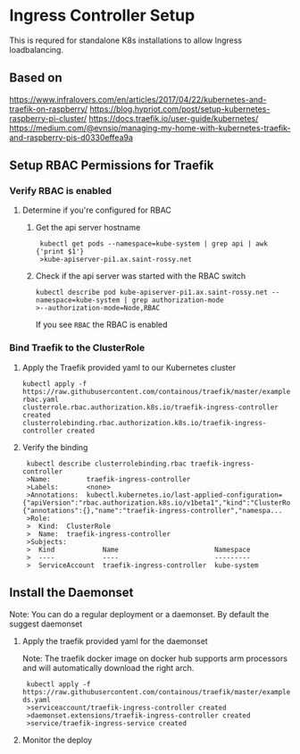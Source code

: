 
# Ingress Controller Setup

This is requred for standalone K8s installations to allow Ingress loadbalancing.

## Based on 
https://www.infralovers.com/en/articles/2017/04/22/kubernetes-and-traefik-on-raspberry/
https://blog.hypriot.com/post/setup-kubernetes-raspberry-pi-cluster/
https://docs.traefik.io/user-guide/kubernetes/
https://medium.com/@evnsio/managing-my-home-with-kubernetes-traefik-and-raspberry-pis-d0330effea9a

## Setup RBAC Permissions for Traefik

### Verify RBAC is enabled
1. Determine if you're configured for RBAC
    1. Get the api server hostname

            kubectl get pods --namespace=kube-system | grep api | awk {'print $1'}
            >kube-apiserver-pi1.ax.saint-rossy.net

     2. Check if the api server was started with the RBAC switch

            kubectl describe pod kube-apiserver-pi1.ax.saint-rossy.net --namespace=kube-system | grep authorization-mode
            >--authorization-mode=Node,RBAC

        If you see `RBAC` the RBAC is enabled

### Bind Traefik to the ClusterRole

1.  Apply the Traefik provided yaml to our Kubernetes cluster

        kubectl apply -f https://raw.githubusercontent.com/containous/traefik/master/examples/k8s/traefik-rbac.yaml
        clusterrole.rbac.authorization.k8s.io/traefik-ingress-controller created
        clusterrolebinding.rbac.authorization.k8s.io/traefik-ingress-controller created

2. Verify the binding

        kubectl describe clusterrolebinding.rbac traefik-ingress-controller
        >Name:         traefik-ingress-controller
        >Labels:       <none>
        >Annotations:  kubectl.kubernetes.io/last-applied-configuration={"apiVersion":"rbac.authorization.k8s.io/v1beta1","kind":"ClusterRoleBinding","metadata":{"annotations":{},"name":"traefik-ingress-controller","namespa...
        >Role:
        >  Kind:  ClusterRole
        >  Name:  traefik-ingress-controller
        >Subjects:
        >  Kind            Name                        Namespace
        >  ----            ----                        ---------
        >  ServiceAccount  traefik-ingress-controller  kube-system

## Install the Daemonset

Note: You can do a regular deployment or a daemonset.  By default the suggest daemonset

1. Apply the traefik provided yaml for the daemonset

    Note: The traefik docker image on docker hub supports arm processors and will automatically download the right arch.
        
        kubectl apply -f https://raw.githubusercontent.com/containous/traefik/master/examples/k8s/traefik-ds.yaml
        >serviceaccount/traefik-ingress-controller created
        >daemonset.extensions/traefik-ingress-controller created
        >service/traefik-ingress-service created

1. Monitor the deploy
<!--stackedit_data:
eyJoaXN0b3J5IjpbLTEwMTczMDc5NDIsLTY2MTY1MTU3NCw1Mz
YxMTIyOTMsMTE1ODU1NzY1MywtMTA4MTkzMjM2NiwtOTU0MzAx
NDkzLC0xMjUyODc0NzA1LC0xODgyNzA1NjQ1XX0=
-->